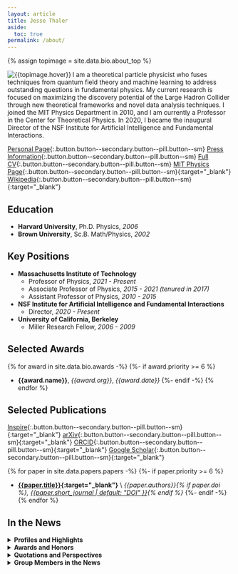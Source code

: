 ```yaml
---
layout: article
title: Jesse Thaler
aside:
  toc: true
permalink: /about/
---
```


{% assign topimage = site.data.bio.about_top %}

<div class="item">
<div class="item__image">
<img class="image-h image-h--lg rounded" src="{{topimage.image}}" title="{{topimage.hover}}" align="left"/>
</div>
<div class="item__content" markdown="1">
  I am a theoretical particle physicist who fuses techniques from quantum field theory and machine learning to address outstanding questions in fundamental physics. My current research is focused on maximizing the discovery potential of the Large Hadron Collider through new theoretical frameworks and novel data analysis techniques. I joined the MIT Physics Department in 2010, and I am currently a Professor in the Center for Theoretical Physics. In 2020, I became the inaugural Director of the NSF Institute for Artificial Intelligence and Fundamental Interactions.
  </div>
</div>

[Personal Page](personal){:.button.button--secondary.button--pill.button--sm}
[Press Information](press){:.button.button--secondary.button--pill.button--sm}
[Full CV](cv){:.button.button--secondary.button--pill.button--sm}
[MIT Physics Page](http://web.mit.edu/physics/people/faculty/thaler_jesse.html){:.button.button--secondary.button--pill.button--sm}{:target="_blank"}
[Wikipedia](https://en.wikipedia.org/wiki/Jesse_Thaler){:.button.button--secondary.button--pill.button--sm}{:target="_blank"}



## Education

  * **Harvard University**, Ph.D. Physics, *2006*
  * **Brown University**, Sc.B. Math/Physics, *2002*

## Key Positions

  * **Massachusetts Institute of Technology**
      * Professor of Physics, *2021 - Present*
      * Associate Professor of Physics, *2015 - 2021 (tenured in 2017)*
      * Assistant Professor of Physics, *2010 - 2015*
  * **NSF Institute for Artificial Intelligence and Fundamental Interactions**
      * Director, *2020 - Present*
  * **University of California, Berkeley**
      * Miller Research Fellow, *2006 - 2009*

<!--
### Affilations

{% for affiliation in site.data.bio.affiliations %}
  * **{{affiliation.name}}**
{%- endfor %}
-->

## Selected Awards

{% for award in site.data.bio.awards -%}
  {%- if award.priority >= 6 %}
  * **{{award.name}}**, *{{award.org}}*, *{{award.date}}*
  {%- endif -%}
{% endfor %}

## Selected Publications

[Inspire](http://inspirehep.net/author/profile/Jesse.Thaler.1){:.button.button--secondary.button--pill.button--sm}{:target="_blank"}
[arXiv](http://arxiv.org/a/thaler_j_1){:.button.button--secondary.button--pill.button--sm}{:target="_blank"}
[ORCID](https://orcid.org/0000-0002-2406-8160){:.button.button--secondary.button--pill.button--sm}{:target="_blank"}
[Google Scholar](https://scholar.google.com/citations?user=djDP5SMAAAAJ){:.button.button--secondary.button--pill.button--sm}{:target="_blank"}

{% for paper in site.data.papers.papers -%}
  {%- if paper.priority >= 6 %}
  * **[{{paper.title}}](https://arxiv.org/abs/{{paper.arxiv}}){:target="_blank"}** \\
    *{{paper.authors}}{% if paper.doi %}, [{{paper.short_journal | default: "DOI" }}](https://doi.org/{{paper.doi}}){% endif %}*
  {%- endif -%}
{% endfor %}

## In the News

<details markdown=1>
<summary><b>Profiles and Highlights</b></summary>

{% for news in site.data.news.profiles -%}
  * {% if news.image %}![]({{news.image}}){:.image--sm}{% endif %} "[{{news.title}}]({{news.url}}){:target="_blank"}", *{{news.journal}}, {{news.date}}*
{% endfor %}

</details>


<details markdown=1>
<summary><b>Awards and Honors</b></summary>

{% for news in site.data.news.awards -%}
  * {% if news.image %}![]({{news.image}}){:.image--sm}{% endif %} **{{news.short}}**:  "[{{news.title}}]({{news.url}}){:target="_blank"}", *{{news.journal}}, {{news.date}}*
{% endfor %}

</details>


<details markdown=1>
<summary><b>Quotations and Perspectives</b></summary>

{% for news in site.data.news.perspectives -%}
  * {% if news.image %}![]({{news.image}}){:.image--sm}{% endif %} "[{{news.title}}]({{news.url}}){:target="_blank"}", *{{news.journal}}, {{news.date}}*
{%- if news.quote %}
  > *{{news.quote}}*
{%- endif %}
{% endfor %}



</details>


<details markdown=1>
<summary><b>Group Members in the News</b></summary>

{% for news in site.data.news.group_news -%}
  * {% if news.image %}![]({{news.image}}){:.image--sm}{% endif %} **{{news.person}}**:  "[{{news.title}}]({{news.url}}){:target="_blank"}", *{{news.journal}}, {{news.date}}*
{% endfor %}

</details>

